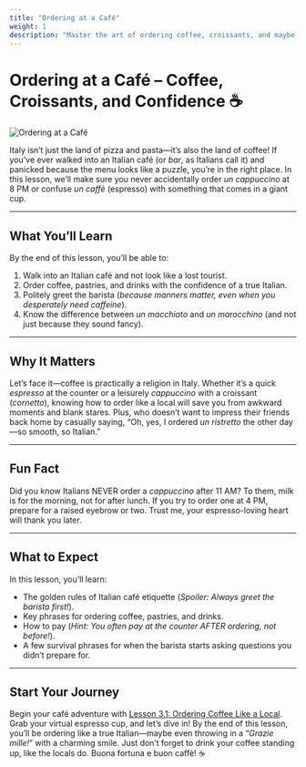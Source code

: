 ```yaml
---
title: "Ordering at a Café"
weight: 1
description: "Master the art of ordering coffee, croissants, and maybe even impress the barista at an Italian café!"
---
```


# Ordering at a Café – Coffee, Croissants, and Confidence ☕

![Ordering at a Café](/images/beginner-level/ordering-at-a-cafe/ordering-at-a-cafe.webp/)

Italy isn’t just the land of pizza and pasta—it’s also the land of coffee! If you’ve ever walked into an Italian café (or *bar*, as Italians call it) and panicked because the menu looks like a puzzle, you’re in the right place. In this lesson, we’ll make sure you never accidentally order *un cappuccino* at 8 PM or confuse *un caffè* (espresso) with something that comes in a giant cup.

---

## What You’ll Learn

By the end of this lesson, you’ll be able to:

1. Walk into an Italian café and not look like a lost tourist.
2. Order coffee, pastries, and drinks with the confidence of a true Italian.
3. Politely greet the barista (*because manners matter, even when you desperately need caffeine*).
4. Know the difference between *un macchiato* and *un marocchino* (and not just because they sound fancy).

---

## Why It Matters

Let’s face it—coffee is practically a religion in Italy. Whether it’s a quick *espresso* at the counter or a leisurely *cappuccino* with a croissant (*cornetto*), knowing how to order like a local will save you from awkward moments and blank stares. Plus, who doesn’t want to impress their friends back home by casually saying, “Oh, yes, I ordered *un ristretto* the other day—so smooth, so Italian.”

---

## Fun Fact

Did you know Italians NEVER order a *cappuccino* after 11 AM? To them, milk is for the morning, not for after lunch. If you try to order one at 4 PM, prepare for a raised eyebrow or two. Trust me, your espresso-loving heart will thank you later.

---

## What to Expect

In this lesson, you’ll learn:

- The golden rules of Italian café etiquette (*Spoiler: Always greet the barista first!*).
- Key phrases for ordering coffee, pastries, and drinks.
- How to pay (*Hint: You often pay at the counter AFTER ordering, not before!*).
- A few survival phrases for when the barista starts asking questions you didn’t prepare for. 

---

## Start Your Journey

Begin your café adventure with [Lesson 3.1: Ordering Coffee Like a Local](./lesson3.1/). Grab your virtual espresso cup, and let’s dive in! By the end of this lesson, you’ll be ordering like a true Italian—maybe even throwing in a “*Grazie mille!*” with a charming smile. Just don’t forget to drink your coffee standing up, like the locals do. Buona fortuna e buon caffè! ☕
